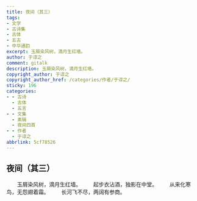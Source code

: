 ```yaml
---
title: 夜间（其三）
tags:
- 文学
- 古诗集
- 古体
- 五古
- 中华通韵
excerpt: 玉屑染风树，滴月生红墙。
author: 于谆之
comment: gitalk
description: 玉屑染风树，滴月生红墙。
copyright_author: 于谆之
copyright_author_href: /categories/作者/于谆之/
sticky: 196
categories:
- - 古诗
  - 古体
  - 五言
- - 文集
  - 素辑
  - 夜间四首
- - 作者
  - 于谆之
abbrlink: 5cf78526
---
```

## 夜间（其三）

&emsp;&emsp;玉屑染风树，滴月生红墙。
&emsp;&emsp;起步衣沾酒，独影在中堂。
&emsp;&emsp;从来化寒鸟，无怨翅着霜。
&emsp;&emsp;长河飞不尽，两阔有参商。
